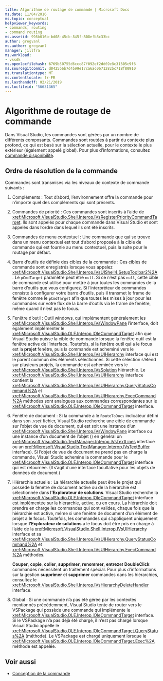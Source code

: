 ```yaml
---
title: Algorithme de routage de commande | Microsoft Docs
ms.date: 11/04/2016
ms.topic: conceptual
helpviewer_keywords:
- commands, routing
- command routing
ms.assetid: 998b616b-bd08-45cb-845f-808efb8c33bc
author: gregvanl
ms.author: gregvanl
manager: jillfra
ms.workload:
- vssdk
ms.openlocfilehash: 6769b50755d6ccc87f092ef2dd69e8c31505c9f6
ms.sourcegitcommit: d0425b6b7d4b99e17ca6ac0671282bc718f80910
ms.translationtype: MT
ms.contentlocale: fr-FR
ms.lasthandoff: 02/21/2019
ms.locfileid: "56631365"
---
```

# <a name="command-routing-algorithm"></a>Algorithme de routage de commande
Dans Visual Studio, les commandes sont gérées par un nombre de différents composants. Commandes sont routées à partir du contexte plus profond, ce qui est basé sur la sélection actuelle, pour le contexte le plus extérieur (également appelé global). Pour plus d’informations, consultez [commande disponibilité](../../extensibility/internals/command-availability.md).

## <a name="order-of-command-resolution"></a>Ordre de résolution de la commande
 Commandes sont transmises via les niveaux de contexte de commande suivants :

1.  Compléments : Tout d’abord, l’environnement offre la commande pour n’importe quel des compléments qui sont présents.

2.  Commandes de priorité : Ces commandes sont inscrits à l’aide de <xref:Microsoft.VisualStudio.Shell.Interop.IVsRegisterPriorityCommandTarget>. Ils sont appelés pour chaque commande dans Visual Studio et sont appelés dans l’ordre dans lequel ils ont été inscrits.

3.  Commandes de menu contextuel : Une commande que qui se trouve dans un menu contextuel est tout d’abord proposée à la cible de commande qui est fournie au menu contextuel, puis la suite pour le routage par défaut.

4.  Barre d’outils de définie des cibles de la commande : Ces cibles de commande sont enregistrés lorsque vous appelez <xref:Microsoft.VisualStudio.Shell.Interop.IVsUIShell4.SetupToolbar2%2A>. Le `pCmdTarget` paramètre peut être `null`. Si ce n’est pas `null`, cette cible de commande est utilisé pour mettre à jour toutes les commandes de la barre d’outils que vous configurez. Si l’interpréteur de commandes consiste à configurer votre barre d’outils, puis il transmet le frame de fenêtre comme le `pCmdTarget` afin que toutes les mises à jour pour les commandes sur votre flux de la barre d’outils via le frame de fenêtre, même quand il n’est pas le focus.

5.  Fenêtre d’outil : Outil windows, qui implémentent généralement les <xref:Microsoft.VisualStudio.Shell.Interop.IVsWindowPane> l’interface, doit également implémenter le <xref:Microsoft.VisualStudio.OLE.Interop.IOleCommandTarget> afin que Visual Studio puisse la cible de commande lorsque la fenêtre outil est la fenêtre active de l’interface. Toutefois, si la fenêtre outil qui a le focus est la **projet** fenêtre, puis la commande est acheminé vers le <xref:Microsoft.VisualStudio.Shell.Interop.IVsUIHierarchy> interface qui est le parent commun des éléments sélectionnés. Si cette sélection s’étend sur plusieurs projets, la commande est acheminée vers le <xref:Microsoft.VisualStudio.Shell.Interop.IVsSolution> hiérarchie. Le <xref:Microsoft.VisualStudio.Shell.Interop.IVsUIHierarchy> interface contient la <xref:Microsoft.VisualStudio.Shell.Interop.IVsUIHierarchy.QueryStatusCommand%2A> et <xref:Microsoft.VisualStudio.Shell.Interop.IVsUIHierarchy.ExecCommand%2A> méthodes sont analogues aux commandes correspondantes sur le <xref:Microsoft.VisualStudio.OLE.Interop.IOleCommandTarget> interface.

6.  Fenêtre de document : Si la commande a le `RouteToDocs` indicateur défini dans son *.vsct* fichier, Visual Studio recherche une cible de commande sur l’objet de vue de document, qui est soit une instance d’un <xref:Microsoft.VisualStudio.Shell.Interop.IVsWindowPane> interface ou une instance d’un document de l’objet () en général un <xref:Microsoft.VisualStudio.TextManager.Interop.IVsTextLines> interface ou un <xref:Microsoft.VisualStudio.TextManager.Interop.IVsTextBuffer> interface). Si l’objet de vue de document ne prend pas en charge la commande, Visual Studio achemine la commande pour le <xref:Microsoft.VisualStudio.OLE.Interop.IOleCommandTarget> interface qui est retournée. (Il s’agit d’une interface facultative pour les objets de données de document.)

7.  Hiérarchie actuelle : La hiérarchie actuelle peut être le projet qui possède la fenêtre de document active ou de la hiérarchie est sélectionnée dans **l’Explorateur de solutions**. Visual Studio recherche la <xref:Microsoft.VisualStudio.OLE.Interop.IOleCommandTarget> interface est implémentée sur la hiérarchie, active, ou en cours. La hiérarchie doit prendre en charge les commandes qui sont valides, chaque fois que la hiérarchie est active, même si une fenêtre de document d’un élément de projet a le focus. Toutefois, les commandes qui s’appliquent uniquement lorsque **l’Explorateur de solutions** a le focus doit être pris en charge à l’aide de la <xref:Microsoft.VisualStudio.Shell.Interop.IVsUIHierarchy> interface et sa <xref:Microsoft.VisualStudio.Shell.Interop.IVsUIHierarchy.QueryStatusCommand%2A> et <xref:Microsoft.VisualStudio.Shell.Interop.IVsUIHierarchy.ExecCommand%2A> méthodes.

     **Couper**, **copie**, **coller**, **supprimer**, **renommer**, **entrez**et **DoubleClick** commandes nécessitent un traitement spécial. Pour plus d’informations sur la gestion **supprimer** et **supprimer** commandes dans les hiérarchies, consultez le <xref:Microsoft.VisualStudio.Shell.Interop.IVsHierarchyDeleteHandler> interface.

8.  Global : Si une commande n’a pas été gérée par les contextes mentionnés précédemment, Visual Studio tente de router vers le VSPackage qui possède une commande qui implémente le <xref:Microsoft.VisualStudio.OLE.Interop.IOleCommandTarget> interface. Si le VSPackage n’a pas déjà été chargé, il n’est pas chargé lorsque Visual Studio appelle le <xref:Microsoft.VisualStudio.OLE.Interop.IOleCommandTarget.QueryStatus%2A> (méthode). Le VSPackage est chargé uniquement lorsque le <xref:Microsoft.VisualStudio.OLE.Interop.IOleCommandTarget.Exec%2A> méthode est appelée.

## <a name="see-also"></a>Voir aussi
- [Conception de la commande](../../extensibility/internals/command-design.md)